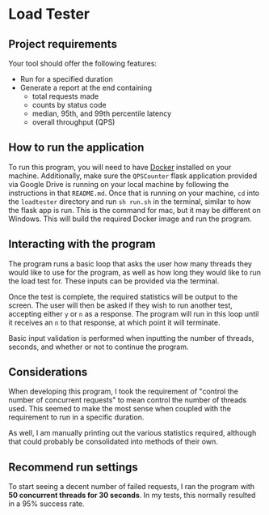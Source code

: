 # Load Tester

## Project requirements

Your tool should offer the following features:
- Run for a specified duration
- Generate a report at the end containing
    - total requests made
    - counts by status code
    - median, 95th, and 99th percentile latency
    - overall throughput (QPS)


## How to run the application
To run this program, you will need to have [Docker](https://www.docker.com/) installed on your machine. Additionally, make sure the `QPSCounter` flask application provided via Google Drive is running on your local machine by following the instructions in that `README.md`. Once that is running on your machine, `cd` into the `loadtester` directory and run `sh run.sh` in the terminal, similar to how the flask app is run. This is the command for mac, but it may be different on Windows. This will build the required Docker image and run the program.

## Interacting with the program

The program runs a basic loop that asks the user how many threads they would like to use for the program, as well as how long they would like to run the load test for. These inputs can be provided via the terminal.

Once the test is complete, the required statistics will be output to the screen. The user will then be asked if they wish to run another test, accepting either `y` or `n` as a response. The program will run in this loop until it receives an `n` to that response, at which point it will terminate.

Basic input validation is performed when inputting the number of threads, seconds, and whether or not to continue the program.

## Considerations

When developing this program, I took the requirement of "control the number of concurrent requests" to mean control the number of threads used. This seemed to make the most sense when coupled with the requirement to run in a specific duration.

As well, I am manually printing out the various statistics required, although that could probably be consolidated into methods of their own.

## Recommend run settings

To start seeing a decent number of failed requests, I ran the program with **50 concurrent threads for 30 seconds**. In my tests, this normally resulted in a 95% success rate.